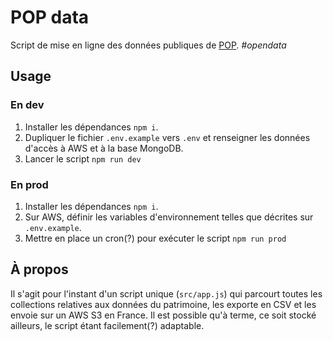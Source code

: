 # POP data
Script de mise en ligne des données publiques de [POP](https://beta.gouv.fr/startup/pop.html). _#opendata_

## Usage

### En dev

1. Installer les dépendances `npm i`.
2. Dupliquer le fichier `.env.example` vers `.env` et renseigner les données d'accès à AWS et à la base MongoDB.
3. Lancer le script `npm run dev`

### En prod

1. Installer les dépendances `npm i`.
2. Sur AWS, définir les variables d'environnement telles que décrites sur `.env.example`.
3. Mettre en place un cron(?) pour exécuter le script `npm run prod`

## À propos

Il s'agit pour l'instant d'un script unique (`src/app.js`) qui parcourt toutes les collections relatives aux données du patrimoine,
les exporte en CSV et les envoie sur un AWS S3 en France. Il est possible qu'à terme, ce soit stocké ailleurs, le script
étant facilement(?) adaptable.
